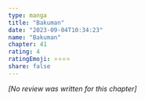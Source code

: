 ```yaml
---
type: manga
title: "Bakuman"
date: "2023-09-04T10:34:23"
name: "Bakuman"
chapter: 41
rating: 4
ratingEmoji: ⭐️⭐️⭐️⭐️
share: false
---
```


_[No review was written for this chapter]_
